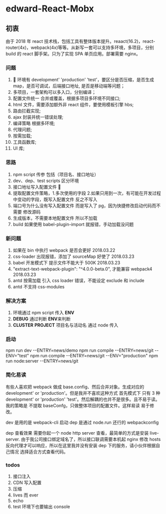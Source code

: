 # edward-React-Mobx

## 初衷

由于 2018 年 react 技术栈，包括工具有整体版本提升。reaact(16.2)，react-router(4x)，webpack(4x)等等。从新写一套可以支持多环境，多项目，分别 build 的 react 脚手架。只为了实现 SPA 单页应用。部署需要 nginx。

### 问题

1.   环境有 development' 'production' 'test'，要区分是否压缩，是否生成 map，是否可调试，后端接口地址, 是否是移动端等问题；
2.  多项目，一套架构可以多入口，分别编译；
3.  配置文件统一 合并或覆盖，根据多项目多环境不同接口;
4.  html 文件，需要添加额外非 react 组件，要使用模板引擎 hbs;
5.  路由拦截实现;
6.  ajax 封装并统一错误处理;
7.  编译策略 根据多环境;
8.  代理问题;
9.  按需加载;
10. 工具函数库;
11. UI 库;

### 思路

1.  npm script 传参 包括（项目名、接口地址）
2.  dev、dep、test scripts 区分环境
3.  接口地址写入配置文件 
4.  提取配置文件策略，1.多次使用的字段 2.如果只用到一次，有可能在开发过程中变动的字段，既写入配置文件 反之不写入
5.  端口号为什么没有写入配置文件 而是写入了 pg，因为快捷修改启动代码而不需要 修改源码
6.  生成版本，不需要本地配置文件 所以不加载
7.  build 如果使用 babel-plugin-import 就报错，手动加载没问题

### 新问题

1.  如果在 bin 中执行 webpack 是否会更好 2018.03.22
2.  css-loader 出现报错，添加了 sourceMap 好使了 2018.03.23
3.  babel 开发模式下 提示文件不能大于 500K 2018.03.23
4.  "extract-text-webpack-plugin": "^4.0.0-beta.0", 才能兼容 webpack4 2018.03.23
5.  antd 按需加载 引入 css loader 错误，不能设定 exclude 和 include
6.  antd 不支持 css-modules

### 解决方案

1.  环境通过 npm script 传入 **ENV**
2.  **DEBUG** 通过判断 **ENV**来判断
3.  **CLUSTER** **PROJECT** 项目名与活动名 通过 node 传入

### 启动

npm run dev --ENTRY=news/demo
npm run compile --ENTRY=news/git --ENV="test"
npm run compile --ENTRY=news/git --ENV="production"
npm run node:server --ENTRY=news/git

### 简化易读

有些人喜欢把 webpack 做成 base.config、然后合并对象。生成对应的 development' or 'production'。但是我并不喜欢这种方式 首先模式下 只有 3 种 development' or 'production' 'test'。然后解耦的也并不是很多。且不易于读。我的策略是 不提取 baseConfg，只做整体项目的配置文件。这样易读 易于修改。

dev 是用的是 webpack-cli 启动
dep 是通过 node.run 还行的 webpackconfig

dep 查看效果 需要你起一个 node http server 查看，最简单的方式是安装 live-server.
由于我公司接口绑定域名了，所以接口联调需要本机起 nginx 修改 hosts 反向代理才可以响应，所以在这里我并没有安装 dep 下的服务，请小伙伴根据自己情况 选择适合方式查看代码。

### todos

1.  接口注入
2.  CDN 写入配置
3.  压缩
4.  lives 而 ever
5.  echo
6.  test 环境下也要输出 console
